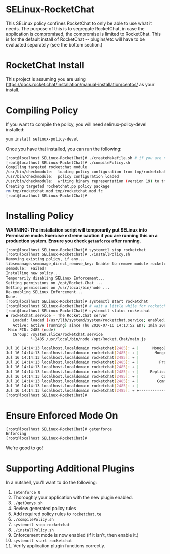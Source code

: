 # SELinux-RocketChat
This SELinux policy confines RocketChat to only be able to use what it needs. The purpose of this is to segregate RocketChat, in case the application is compromised, the compromise is limited to RocketChat. This is for the default install of RocketChat -- plugins/etc will have to be evaluated separately (see the bottom section.)

# RocketChat Install

This project is assuming you are using https://docs.rocket.chat/installation/manual-installation/centos/ as your install. 

# Compiling Policy

If you want to compile the policy, you will need selinux-policy-devel installed:
```sh
yum install selinux-policy-devel
```

Once you have that installed, you can run the following:
```sh
[root@localhost SELinux-RocketChat]# ./createMakefile.sh # if you are not running CentOS, your makefile is probably in a different location.
[root@localhost SELinux-RocketChat]# ./compilePolicy.sh 
Compiling targeted rocketchat module
/usr/bin/checkmodule:  loading policy configuration from tmp/rocketchat.tmp
/usr/bin/checkmodule:  policy configuration loaded
/usr/bin/checkmodule:  writing binary representation (version 19) to tmp/rocketchat.mod
Creating targeted rocketchat.pp policy package
rm tmp/rocketchat.mod tmp/rocketchat.mod.fc
[root@localhost SELinux-RocketChat]# 
```

# Installing Policy

**WARNING: The installation script will temporarily put SELinux into Permissive mode. Exercise extreme caution if you are running this on a production system. Ensure you check `getenforce` after running.**

```sh
[root@localhost SELinux-RocketChat]# systemctl stop rocketchat
[root@localhost SELinux-RocketChat]# ./installPolicy.sh 
Removing existing policy, if any...
libsemanage.semanage_direct_remove_key: Unable to remove module rocketchat at priority 400. (No such file or directory).
semodule:  Failed!
Installing new policy...
Temporarily disabling SELinux Enforcement...
Setting permissions on /opt/Rocket.Chat ...
Setting permissions on /usr/local/bin/node ...
Re-enabling SELinux Enforcement...
Done.
[root@localhost SELinux-RocketChat]# systemctl start rocketchat
[root@localhost SELinux-RocketChat]# # wait a little while for rocketchat to completely start up ...
[root@localhost SELinux-RocketChat]# systemctl status rocketchat
● rocketchat.service - The Rocket.Chat server
   Loaded: loaded (/usr/lib/systemd/system/rocketchat.service; enabled; vendor preset: disabled)
   Active: active (running) since Thu 2020-07-16 14:13:52 EDT; 1min 20s ago
 Main PID: 2485 (node)
   CGroup: /system.slice/rocketchat.service
           └─2485 /usr/local/bin/node /opt/Rocket.Chat/main.js

Jul 16 14:14:13 localhost.localdomain rocketchat[2485]: ➔ |      MongoDB Version: 4.0.19                     |
Jul 16 14:14:13 localhost.localdomain rocketchat[2485]: ➔ |       MongoDB Engine: mmapv1                     |
Jul 16 14:14:13 localhost.localdomain rocketchat[2485]: ➔ |             Platform: linux                      |
Jul 16 14:14:13 localhost.localdomain rocketchat[2485]: ➔ |         Process Port: 3000                       |
Jul 16 14:14:13 localhost.localdomain rocketchat[2485]: ➔ |             Site URL: http://127.0.0.1:3000/  |
Jul 16 14:14:13 localhost.localdomain rocketchat[2485]: ➔ |     ReplicaSet OpLog: Enabled                    |
Jul 16 14:14:13 localhost.localdomain rocketchat[2485]: ➔ |          Commit Hash: 21157c0c4f                 |
Jul 16 14:14:13 localhost.localdomain rocketchat[2485]: ➔ |        Commit Branch: HEAD                       |
Jul 16 14:14:13 localhost.localdomain rocketchat[2485]: ➔ |                                                  |
Jul 16 14:14:13 localhost.localdomain rocketchat[2485]: ➔ +--------------------------------------------------+
[root@localhost SELinux-RocketChat]#
```

# Ensure Enforced Mode On
```sh
[root@localhost SELinux-RocketChat]# getenforce
Enforcing
[root@localhost SELinux-RocketChat]#
```

We're good to go!

# Supporting Additional Plugins
In a nutshell, you'll want to do the following:

1. `setenforce 0`
2. Thoroughly your application with the new plugin enabled.
3. `./getDenys.sh`
4. Review generated policy rules
5. Add required policy rules to `rocketchat.te`
6. `./compilePolicy.sh`
7. `systemctl stop rocketchat`
8. `./installPolicy.sh`
9. Enforcement mode is now enabled (if it isn't, then enable it.)
9. `systemctl start rocketchat`
10. Verify application plugin functions correctly.


